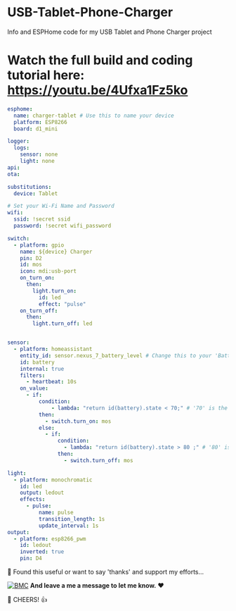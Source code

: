 # USB-Tablet-Phone-Charger
Info and ESPHome code for my USB Tablet and Phone Charger project

# Watch the full build and coding tutorial here: https://youtu.be/4Ufxa1Fz5ko

```yaml
esphome:
  name: charger-tablet # Use this to name your device
  platform: ESP8266
  board: d1_mini

logger:
  logs:
    sensor: none
    light: none
api:
ota:

substitutions:
  device: Tablet

# Set your Wi-Fi Name and Password
wifi:
  ssid: !secret ssid
  password: !secret wifi_password

switch:
  - platform: gpio
    name: ${device} Charger
    pin: D2
    id: mos
    icon: mdi:usb-port
    on_turn_on:
      then:
        light.turn_on:
          id: led
          effect: "pulse"
    on_turn_off:
      then:
        light.turn_off: led          


sensor:
  - platform: homeassistant
    entity_id: sensor.nexus_7_battery_level # Change this to your 'Battery Level' sensor from the APP
    id: battery
    internal: true
    filters:
      - heartbeat: 10s
    on_value:
      - if:
          condition:
              - lambda: "return id(battery).state < 70;" # '70' is the lower level, change if needed
          then:
            - switch.turn_on: mos
          else:
            - if:
                condition:
                  - lambda: "return id(battery).state > 80 ;" # '80' is the upper level, change if needed
                then:
                  - switch.turn_off: mos

light:
  - platform: monochromatic
    id: led
    output: ledout
    effects:
      - pulse:
          name: pulse
          transition_length: 1s
          update_interval: 1s          
output:
  - platform: esp8266_pwm
    id: ledout
    inverted: true
    pin: D4
```


🎁 Found this useful or want to say 'thanks' and support my efforts...

[![BMC](https://www.buymeacoffee.com/assets/img/custom_images/white_img.png)](https://www.buymeacoffee.com/3ative) **And leave a me a message to let me know.**  ❤

🍺 CHEERS! 👍
